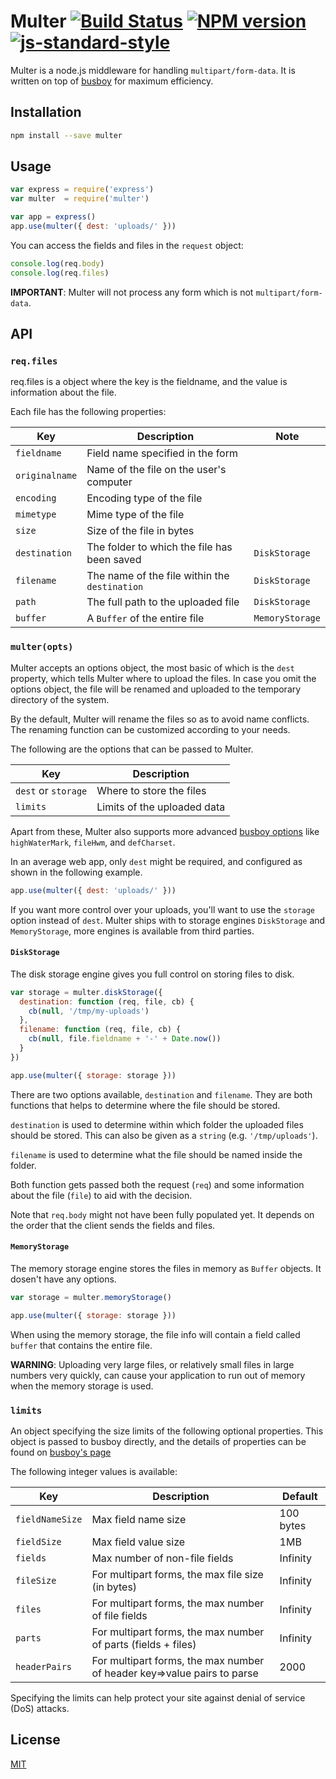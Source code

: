 # Multer [![Build Status](https://travis-ci.org/expressjs/multer.svg?branch=master)](https://travis-ci.org/expressjs/multer) [![NPM version](https://badge.fury.io/js/multer.svg)](https://badge.fury.io/js/multer) [![js-standard-style](https://img.shields.io/badge/code%20style-standard-brightgreen.svg?style=flat)](https://github.com/feross/standard)

Multer is a node.js middleware for handling `multipart/form-data`. It is written
on top of [busboy](https://github.com/mscdex/busboy) for maximum efficiency.

## Installation

```sh
npm install --save multer
```

## Usage

```javascript
var express = require('express')
var multer  = require('multer')

var app = express()
app.use(multer({ dest: 'uploads/' }))
```

You can access the fields and files in the `request` object:

```javascript
console.log(req.body)
console.log(req.files)
```

**IMPORTANT**: Multer will not process any form which is not `multipart/form-data`.

## API

### `req.files`

req.files is a object where the key is the fieldname, and the value is
information about the file.

Each file has the following properties:

Key | Description | Note
--- | --- | ---
`fieldname` | Field name specified in the form |
`originalname` | Name of the file on the user's computer |
`encoding` | Encoding type of the file |
`mimetype` | Mime type of the file |
`size` | Size of the file in bytes |
`destination` | The folder to which the file has been saved | `DiskStorage`
`filename` | The name of the file within the `destination` | `DiskStorage`
`path` | The full path to the uploaded file | `DiskStorage`
`buffer` | A `Buffer` of the entire file | `MemoryStorage`

### `multer(opts)`

Multer accepts an options object, the most basic of which is the `dest`
property, which tells Multer where to upload the files. In case you omit the
options object, the file will be renamed and uploaded to the temporary directory
of the system.

By the default, Multer will rename the files so as to avoid name conflicts. The
renaming function can be customized according to your needs.

The following are the options that can be passed to Multer.

Key | Description
--- | ---
`dest` or `storage` | Where to store the files
`limits` | Limits of the uploaded data

Apart from these, Multer also supports more advanced [busboy options](https://github.com/mscdex/busboy#busboy-methods) like `highWaterMark`, `fileHwm`, and `defCharset`.

In an average web app, only `dest` might be required, and configured as shown in
the following example.

```javascript
app.use(multer({ dest: 'uploads/' }))
```

If you want more control over your uploads, you'll want to use the `storage`
option instead of `dest`. Multer ships with to storage engines `DiskStorage`
and `MemoryStorage`, more engines is available from third parties.

#### `DiskStorage`

The disk storage engine gives you full control on storing files to disk.

```javascript
var storage = multer.diskStorage({
  destination: function (req, file, cb) {
    cb(null, '/tmp/my-uploads')
  },
  filename: function (req, file, cb) {
    cb(null, file.fieldname + '-' + Date.now())
  }
})

app.use(multer({ storage: storage }))
```

There are two options available, `destination` and `filename`. They are both
functions that helps to determine where the file should be stored.

`destination` is used to determine within which folder the uploaded files should
be stored. This can also be given as a `string` (e.g. `'/tmp/uploads'`).

`filename` is used to determine what the file should be named inside the folder.

Both function gets passed both the request (`req`) and some information about
the file (`file`) to aid with the decision.

Note that `req.body` might not have been fully populated yet. It depends on the
order that the client sends the fields and files.

#### `MemoryStorage`

The memory storage engine stores the files in memory as `Buffer` objects. It
dosen't have any options.

```javascript
var storage = multer.memoryStorage()

app.use(multer({ storage: storage }))
```

When using the memory storage, the file info will contain a field called
`buffer` that contains the entire file.

**WARNING**: Uploading very large files, or relatively small files in large
numbers very quickly, can cause your application to run out of memory when the
memory storage is used.

### `limits`

An object specifying the size limits of the following optional properties. This object is passed to busboy directly, and the details of properties can be found on [busboy's page](https://github.com/mscdex/busboy#busboy-methods)

The following integer values is available:

Key | Description | Default
--- | --- | ---
`fieldNameSize` | Max field name size | 100 bytes
`fieldSize` | Max field value size | 1MB
`fields` | Max number of non-file fields | Infinity
`fileSize` | For multipart forms, the max file size (in bytes) | Infinity
`files` | For multipart forms, the max number of file fields | Infinity
`parts` | For multipart forms, the max number of parts (fields + files) | Infinity
`headerPairs` | For multipart forms, the max number of header key=>value pairs to parse | 2000

Specifying the limits can help protect your site against denial of service (DoS) attacks.

## License

[MIT](LICENSE)
